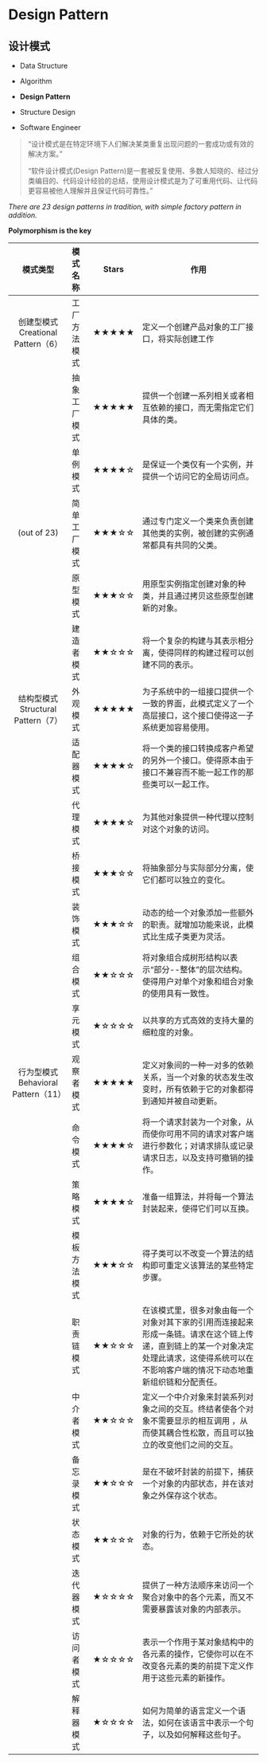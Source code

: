# Design Pattern

## 设计模式

- Data Structure

- Algorithm
- **Design Pattern**
- Structure Design
- Software Engineer

> “设计模式是在特定环境下人们解决某类重复出现问题的一套成功或有效的解决方案。”
>
> “软件设计模式(Design Pattern)是一套被反复使用、多数人知晓的、经过分类编目的、代码设计经验的总结，使用设计模式是为了可重用代码、让代码更容易被他人理解并且保证代码可靠性。”
>

*There are 23 design patterns in tradition, with simple factory pattern in addition.*

**Polymorphism is the key**

|              模式类型               | 模                 式                 名                 称 | Stars | 作用                                                         |
| :---------------------------------: | :---------------------------------------------------------- | :---: | ------------------------------------------------------------ |
| 创建型模式  Creational Pattern（6） | 工厂方法模式                                                | ★★★★★ | 定义一个创建产品对象的工厂接口，将实际创建工作               |
|                                     | 抽象工厂模式                                                | ★★★★★ | 提供一个创建一系列相关或者相互依赖的接口，而无需指定它们具体的类。 |
|                                     | 单例模式                                                    | ★★★★☆ | 是保证一个类仅有一个实例，并提供一个访问它的全局访问点。     |
|             (out of 23)             | 简单工厂模式                                                | ★★★☆☆ | 通过专门定义一个类来负责创建其他类的实例，被创建的实例通常都具有共同的父类。 |
|                                     | 原型模式                                                    | ★★★☆☆ | 用原型实例指定创建对象的种类，并且通过拷贝这些原型创建新的对象。 |
|                                     | 建造者模式                                                  | ★★☆☆☆ | 将一个复杂的构建与其表示相分离，使得同样的构建过程可以创建不同的表示。 |
|  结构型模式Structural Pattern（7）  | 外观模式                                                    | ★★★★★ | 为子系统中的一组接口提供一个一致的界面，此模式定义了一个高层接口，这个接口使得这一子系统更加容易使用。 |
|                                     | 适配器模式                                                  | ★★★★☆ | 将一个类的接口转换成客户希望的另外一个接口。使得原本由于接口不兼容而不能一起工作的那些类可以一起工作。 |
|                                     | 代理模式                                                    | ★★★★☆ | 为其他对象提供一种代理以控制对这个对象的访问。               |
|                                     | 桥接模式                                                    | ★★★☆☆ | 将抽象部分与实际部分分离，使它们都可以独立的变化。           |
|                                     | 装饰模式                                                    | ★★★☆☆ | 动态的给一个对象添加一些额外的职责。就增加功能来说，此模式比生成子类更为灵活。 |
|                                     | 组合模式                                                    | ★★☆☆☆ | 将对象组合成树形结构以表示“部分--整体”的层次结构。使得用户对单个对象和组合对象的使用具有一致性。 |
|                                     | 享元模式                                                    | ★☆☆☆☆ | 以共享的方式高效的支持大量的细粒度的对象。                   |
| 行为型模式Behavioral Pattern（11）  | 观察者模式                                                  | ★★★★★ | 定义对象间的一种一对多的依赖关系，当一个对象的状态发生改变时，所有依赖于它的对象都得到通知并被自动更新。 |
|                                     | 命令模式                                                    | ★★★★☆ | 将一个请求封装为一个对象，从而使你可用不同的请求对客户端进行参数化；对请求排队或记录请求日志，以及支持可撤销的操作。 |
|                                     | 策略模式                                                    | ★★★★☆ | 准备一组算法，并将每一个算法封装起来，使得它们可以互换。     |
|                                     | 模板方法模式                                                | ★★★☆☆ | 得子类可以不改变一个算法的结构即可重定义该算法的某些特定步骤。 |
|                                     | 职责链模式                                                  | ★★☆☆☆ | 在该模式里，很多对象由每一个对象对其下家的引用而连接起来形成一条链。请求在这个链上传递，直到链上的某一个对象决定处理此请求，这使得系统可以在不影响客户端的情况下动态地重新组织链和分配责任。 |
|                                     | 中介者模式                                                  | ★★☆☆☆ | 定义一个中介对象来封装系列对象之间的交互。终结者使各个对象不需要显示的相互调用 ，从而使其耦合性松散，而且可以独立的改变他们之间的交互。 |
|                                     | 备忘录模式                                                  | ★★☆☆☆ | 是在不破坏封装的前提下，捕获一个对象的内部状态，并在该对象之外保存这个状态。 |
|                                     | 状态模式                                                    | ★★☆☆☆ | 对象的行为，依赖于它所处的状态。                             |
|                                     | 迭代器模式                                                  | ★☆☆☆☆ | 提供了一种方法顺序来访问一个聚合对象中的各个元素，而又不需要暴露该对象的内部表示。 |
|                                     | 访问者模式                                                  | ★☆☆☆☆ | 表示一个作用于某对象结构中的各元素的操作，它使你可以在不改变各元素的类的前提下定义作用于这些元素的新操作。 |
|                                     | 解释器模式                                                  | ★☆☆☆☆ | 如何为简单的语言定义一个语法，如何在该语言中表示一个句子，以及如何解释这些句子。 |

